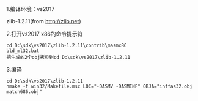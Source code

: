 1.编译环境：vs2017

zlib-1.2.11(from http://zlib.net)



2.打开vs2017 x86的命令提示符

	cd D:\sdk\vs2017\zlib-1.2.11\contrib\masmx86
	bld_ml32.bat
	把生成的2个obj拷贝到cd D:\sdk\vs2017\zlib-1.2.11



3.编译

	cd D:\sdk\vs2017\zlib-1.2.11
	nmake -f win32/Makefile.msc LOC="-DASMV -DASMINF" OBJA="inffas32.obj match686.obj" 

